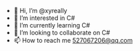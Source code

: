 - 👋 Hi, I’m @xyreally
- 👀 I’m interested in C#
- 🌱 I’m currently learning C#
- 💞️ I’m looking to collaborate on C#
- 📫 How to reach me 527067206@qq.com

<!---
xyreally/xyreally is a ✨ special ✨ repository because its `README.md` (this file) appears on your GitHub profile.
You can click the Preview link to take a look at your changes.
--->
